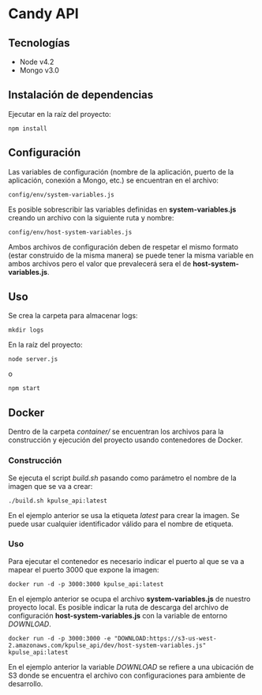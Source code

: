 # Candy API

## Tecnologías
- Node v4.2
- Mongo v3.0

## Instalación de dependencias

Ejecutar en la raíz del proyecto:

```
npm install
```

## Configuración

Las variables de configuración (nombre de la aplicación, puerto de la aplicación, conexión a Mongo, etc.) se encuentran en el archivo:

```
config/env/system-variables.js
```

Es posible sobrescribir las variables definidas en **system-variables.js** creando un archivo con la siguiente ruta y nombre:

```
config/env/host-system-variables.js
```

Ambos archivos de configuración deben de respetar el mismo formato (estar construido de la misma manera) se puede tener la misma variable en ambos archivos pero el valor que prevalecerá sera el de **host-system-variables.js**.

## Uso

Se crea la carpeta para almacenar logs:

```
mkdir logs
```

En la raíz del proyecto:

```
node server.js
```
o
```
npm start
```

## Docker

Dentro de la carpeta *container/* se encuentran los archivos para la construcción y ejecución del proyecto usando contenedores de Docker.

### Construcción

Se ejecuta el script *build.sh* pasando como parámetro el nombre de la imagen que se va a crear:

```
./build.sh kpulse_api:latest
```

En el ejemplo anterior se usa la etiqueta *latest* para crear la imagen. Se puede usar cualquier identificador válido para el nombre de etiqueta.

### Uso

Para ejecutar el contenedor es necesario indicar el puerto al que se va a mapear el puerto 3000 que expone la imagen:

```
docker run -d -p 3000:3000 kpulse_api:latest
```

En el ejemplo anterior se ocupa el archivo **system-variables.js** de nuestro proyecto local. Es posible indicar la ruta de descarga del archivo de configuración **host-system-variables.js** con la variable de entorno *DOWNLOAD*.

```
docker run -d -p 3000:3000 -e "DOWNLOAD:https://s3-us-west-2.amazonaws.com/kpulse_api/dev/host-system-variables.js" kpulse_api:latest
```
En el ejemplo anterior la variable *DOWNLOAD* se refiere a una ubicación de S3 donde se encuentra el archivo con configuraciones para ambiente de desarrollo.
